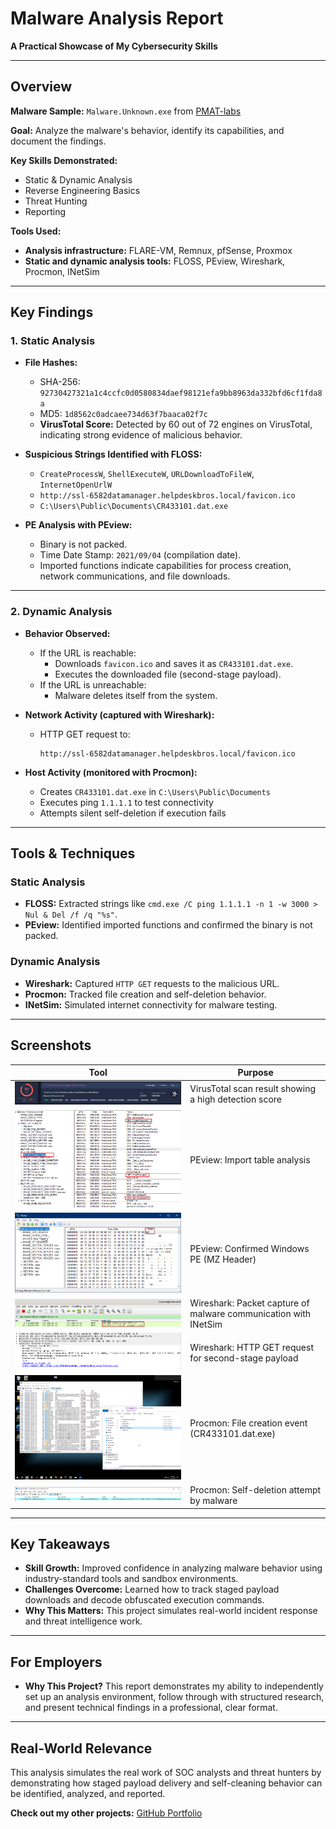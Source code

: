 #  Malware Analysis Report  
**A Practical Showcase of My Cybersecurity Skills**  

---

##  Overview  
**Malware Sample:** `Malware.Unknown.exe` from [PMAT-labs ](https://github.com/HuskyHacks/PMAT-labs/tree/main  )

**Goal:** Analyze the malware's behavior, identify its capabilities, and document the findings.  

**Key Skills Demonstrated:**  
- Static & Dynamic Analysis  
- Reverse Engineering Basics  
- Threat Hunting  
- Reporting  

**Tools Used:**
- **Analysis infrastructure:** FLARE-VM, Remnux, pfSense, Proxmox
- **Static and dynamic analysis tools:** FLOSS, PEview, Wireshark, Procmon, INetSim  

---

##  Key Findings  

### **1. Static Analysis**  
- **File Hashes:**  
  - SHA-256: `92730427321a1c4ccfc0d0580834daef98121efa9bb8963da332bfd6cf1fda8a`  
  - MD5: `1d8562c0adcaee734d63f7baaca02f7c`  
  - **VirusTotal Score:** Detected by 60 out of 72 engines on VirusTotal, indicating strong evidence of malicious behavior.

- **Suspicious Strings Identified with FLOSS:**  
  - `CreateProcessW`, `ShellExecuteW`, `URLDownloadToFileW`, `InternetOpenUrlW`
  - `http://ssl-6582datamanager.helpdeskbros.local/favicon.ico`  
  - `C:\Users\Public\Documents\CR433101.dat.exe`  

- **PE Analysis with PEview:**  
  - Binary is not packed.  
  - Time Date Stamp: `2021/09/04` (compilation date).  
  - Imported functions indicate capabilities for process creation, network communications, and file downloads.  

---

### **2. Dynamic Analysis**  
- **Behavior Observed:**  
  - If the URL is reachable:  
    - Downloads `favicon.ico` and saves it as `CR433101.dat.exe`.  
    - Executes the downloaded file (second-stage payload). 
  - If the URL is unreachable:  
    - Malware deletes itself from the system.

- **Network Activity (captured with Wireshark):**  
  - HTTP GET request to:

    ```
    http://ssl-6582datamanager.helpdeskbros.local/favicon.ico
    ```

- **Host Activity (monitored with Procmon):**  
  - Creates `CR433101.dat.exe` in `C:\Users\Public\Documents`  
  - Executes ping `1.1.1.1` to test connectivity
  - Attempts silent self-deletion if execution fails

---

##  Tools & Techniques  

### **Static Analysis**  
- **FLOSS:** Extracted strings like `cmd.exe /C ping 1.1.1.1 -n 1 -w 3000 > Nul & Del /f /q "%s"`.  
- **PEview:** Identified imported functions and confirmed the binary is not packed.  

### **Dynamic Analysis**  
- **Wireshark:** Captured `HTTP GET` requests to the malicious URL.  
- **Procmon:** Tracked file creation and self-deletion behavior.  
- **INetSim:** Simulated internet connectivity for malware testing.  

---

##  Screenshots  

| **Tool**   | **Purpose**                          |  
|------------|--------------------------------------|  
| ![VirusTotal](https://github.com/sapan322/Raman-Cybersecurity-Portfolio/blob/main/Malware%20Development%20%26%20Analysis/Malware%20Analysis/Reports/screenshots/%231_1.png) | VirusTotal scan result showing a high detection score |  
| ![PEview](https://github.com/sapan322/Raman-Cybersecurity-Portfolio/blob/main/Malware%20Development%20%26%20Analysis/Malware%20Analysis/Reports/screenshots/%231_2.png)     | PEview: Import table analysis |
| ![PEview](https://github.com/sapan322/Raman-Cybersecurity-Portfolio/blob/main/Malware%20Development%20%26%20Analysis/Malware%20Analysis/Reports/screenshots/%231_3.png)     |  	PEview: Confirmed Windows PE (MZ Header) |
| ![Wireshark](https://github.com/sapan322/Raman-Cybersecurity-Portfolio/blob/main/Malware%20Development%20%26%20Analysis/Malware%20Analysis/Reports/screenshots/%231_4.png)     |  	Wireshark: Packet capture of malware communication with INetSim |
| ![Wireshark](https://github.com/sapan322/Raman-Cybersecurity-Portfolio/blob/main/Malware%20Development%20%26%20Analysis/Malware%20Analysis/Reports/screenshots/%231_5.png)     | 	Wireshark: HTTP GET request for second-stage payload |
| ![Procmon](https://github.com/sapan322/Raman-Cybersecurity-Portfolio/blob/main/Malware%20Development%20%26%20Analysis/Malware%20Analysis/Reports/screenshots/%231_6.png)     | Procmon: File creation event (CR433101.dat.exe) |
| ![Procmon](https://github.com/sapan322/Raman-Cybersecurity-Portfolio/blob/main/Malware%20Development%20%26%20Analysis/Malware%20Analysis/Reports/screenshots/%231_7.png)     | 	Procmon: Self-deletion attempt by malware |



---

##  Key Takeaways  
- **Skill Growth:** Improved confidence in analyzing malware behavior using industry-standard tools and sandbox environments.
- **Challenges Overcome:** Learned how to track staged payload downloads and decode obfuscated execution commands. 
- **Why This Matters:** This project simulates real-world incident response and threat intelligence work.  

---

##  For Employers  
- **Why This Project?** This report demonstrates my ability to independently set up an analysis environment, follow through with structured research, and present technical findings in a professional, clear format.

---

## Real-World Relevance
This analysis simulates the real work of SOC analysts and threat hunters by demonstrating how staged payload delivery and self-cleaning behavior can be identified, analyzed, and reported.

 **Check out my other projects:** [GitHub Portfolio](https://github.com/sapan322/Raman-Cybersecurity-Portfolio/tree/main)  
